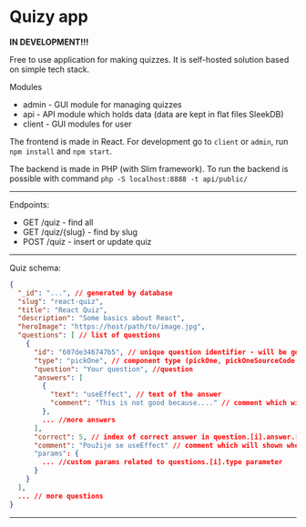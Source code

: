 # Quizy app

**IN DEVELOPMENT!!!**

Free to use application for making quizzes. 
It is self-hosted solution based on simple tech stack.

Modules
- admin - GUI module for managing quizzes
- api - API module which holds data (data are kept in flat files SleekDB)
- client - GUI modules for user

The frontend is made in React. 
For development go to `client` or `admin`, run `npm install` and `npm start`.

The backend is made in PHP (with Slim framework). To run the backend is possible with command
`php -S localhost:8888 -t api/public/`

---

Endpoints:

- GET /quiz - find all
- GET /quiz/{slug} - find by slug
- POST /quiz - insert or update quiz

---

Quiz schema:

```json
{
  "_id": "...", // generated by database
  "slug": "react-quiz",
  "title": "React Quiz",
  "description": "Some basics about React",
  "heroImage": "https://host/path/to/image.jpg",
  "questions": [ // list of questions
    {
      "id": "607de346747b5", // unique question identifier - will be generated automatically
      "type": "pickOne", // component type (pickOne, pickOneSourceCode, sequence, pickMultiple)
      "question": "Your question", //question
      "answers": [
        {
          "text": "useEffect", // text of the answer
          "comment": "This is not good because...." // comment which will shown when question answered
        },
        ... //more answers
      ],
      "correct": 5, // index of correct answer in question.[i].answer.[j] -- differ for each type
      "comment": "Použije se useEffect" // comment which will shown when question answered
      "params": {
        ... //custom params related to questions.[i].type parameter
      }
    }
  ],
  ... // more questions
}
```


---
